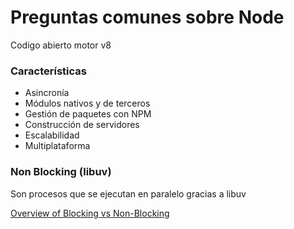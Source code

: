 # Preguntas comunes sobre Node

Codigo  abierto
motor v8

### Características

- Asincronía
- Módulos nativos y de terceros
- Gestión de paquetes con NPM
- Construcción de servidores
- Escalabilidad
- Multiplataforma

### Non Blocking (libuv)

Son procesos que se ejecutan en paralelo gracias a libuv

[Overview of Blocking vs Non-Blocking](https://nodejs.org/en/docs/guides/blocking-vs-non-blocking)